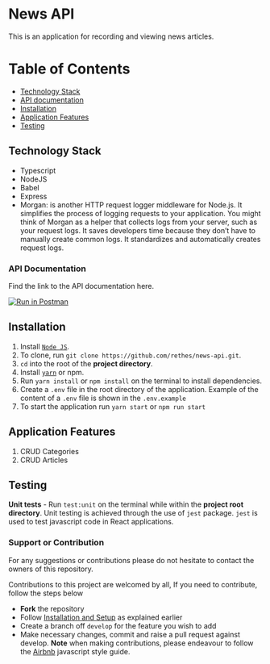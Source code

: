 # News API
This is an application for recording and viewing news articles.

# Table of Contents

- [Technology Stack](#technology-stack)
- [API documentation](#api-documentation)
- [Installation](#installation)
- [Application Features](#application-features)
- [Testing](#testing)

## Technology Stack

- Typescript
- NodeJS
- Babel
- Express
- Morgan:
 is another HTTP request logger middleware for Node.js. It simplifies the process of logging requests to your application.
  You might think of Morgan as a helper that collects logs from your server, such as your request logs. 
  It saves developers time because they don’t have to manually create common logs. It standardizes and automatically creates request logs.

### API Documentation

Find the link to the API documentation here.

[![Run in Postman](https://run.pstmn.io/button.svg)](https://app.getpostman.com)

## Installation

1. Install [`Node JS`](https://nodejs.org/en/).
2. To clone, run `git clone https://github.com/rethes/news-api.git`.
3. `cd` into the root of the **project directory**.
4. Install [`yarn`](https://yarnpkg.com/en/docs/install#mac-stable) or npm.
5. Run `yarn install` or `npm install` on the terminal to install dependencies.
6. Create a `.env` file in the root directory of the application. Example of the content of a `.env` file is shown in the `.env.example`
7. To start the application run `yarn start` or `npm run start`

## Application Features

1. CRUD Categories
2. CRUD Articles

## Testing

**Unit tests** - Run `test:unit` on the terminal while within the **project root directory**. Unit testing is achieved through the use of `jest` package. `jest` is used to test javascript code in React applications.


### Support or Contribution

For any suggestions or contributions please do not hesitate to contact the owners of this repository.

Contributions to this project are welcomed by all, If you need to contribute, follow the steps below

- **Fork** the repository
- Follow [Installation and Setup](#installation) as explained earlier
- Create a branch off `develop` for the feature you wish to add
- Make necessary changes, commit and raise a pull request against develop.
  **Note** when making contributions, please endeavour to follow the [Airbnb](https://github.com/airbnb/javascript) javascript style guide.

